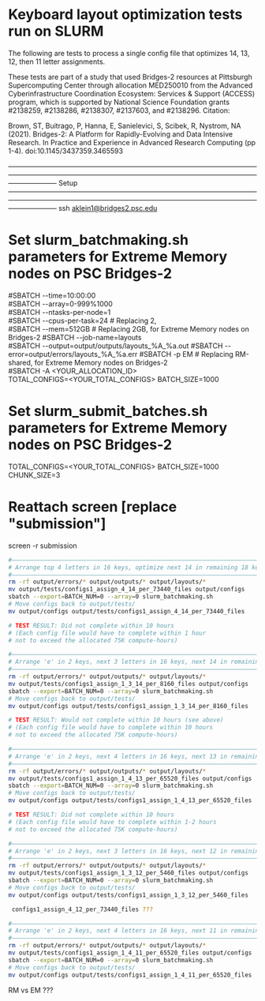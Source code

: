 # Keyboard layout optimization tests run on SLURM
The following are tests to process a single config file that 
optimizes 14, 13, 12, then 11 letter assignments.

These tests are part of a study that used Bridges-2 resources 
at Pittsburgh Supercomputing Center through allocation MED250010 
from the Advanced Cyberinfrastructure Coordination Ecosystem: 
Services & Support (ACCESS) program, which is supported by 
National Science Foundation grants #2138259, #2138286, #2138307, 
#2137603, and #2138296. Citation:

  Brown, ST, Buitrago, P, Hanna, E, Sanielevici, S, Scibek, R, 
  Nystrom, NA (2021). Bridges-2: A Platform for Rapidly-Evolving 
  and Data Intensive Research. In Practice and Experience in 
  Advanced Research Computing (pp 1-4). doi:10.1145/3437359.3465593

———————————————————————————————————————————————————————————————————————————————
Setup
———————————————————————————————————————————————————————————————————————————————
ssh aklein1@bridges2.psc.edu

# Set slurm_batchmaking.sh parameters for Extreme Memory nodes on PSC Bridges-2
#SBATCH --time=10:00:00       
#SBATCH --array=0-999%1000       
#SBATCH --ntasks-per-node=1   
#SBATCH --cpus-per-task=24    # Replacing 2,      
#SBATCH --mem=512GB           # Replacing 2GB, for Extreme Memory nodes on Bridges-2
#SBATCH --job-name=layouts     
#SBATCH --output=output/outputs/layouts_%A_%a.out
#SBATCH --error=output/errors/layouts_%A_%a.err
#SBATCH -p EM                 # Replacing RM-shared, for Extreme Memory nodes on Bridges-2   
#SBATCH -A <YOUR_ALLOCATION_ID>   
TOTAL_CONFIGS=<YOUR_TOTAL_CONFIGS> 
BATCH_SIZE=1000       

# Set slurm_submit_batches.sh parameters for Extreme Memory nodes on PSC Bridges-2
TOTAL_CONFIGS=<YOUR_TOTAL_CONFIGS>
BATCH_SIZE=1000                   
CHUNK_SIZE=3                        

# Reattach screen [replace "submission"]
screen -r submission

```bash
#———————————————————————————————————————————————————————————————————————————————
# Arrange top 4 letters in 16 keys, optimize next 14 in remaining 18 keys
#———————————————————————————————————————————————————————————————————————————————
rm -rf output/errors/* output/outputs/* output/layouts/*
mv output/tests/configs1_assign_4_14_per_73440_files output/configs
sbatch --export=BATCH_NUM=0 --array=0 slurm_batchmaking.sh
# Move configs back to output/tests/
mv output/configs output/tests/configs1_assign_4_14_per_73440_files

# TEST RESULT: Did not complete within 10 hours
# (Each config file would have to complete within 1 hour 
# not to exceed the allocated 75K compute-hours)

#———————————————————————————————————————————————————————————————————————————————
# Arrange 'e' in 2 keys, next 3 letters in 16 keys, next 14 in remaining 18 keys
#———————————————————————————————————————————————————————————————————————————————
rm -rf output/errors/* output/outputs/* output/layouts/*
mv output/tests/configs1_assign_1_3_14_per_8160_files output/configs
sbatch --export=BATCH_NUM=0 --array=0 slurm_batchmaking.sh
# Move configs back to output/tests/
mv output/configs output/tests/configs1_assign_1_3_14_per_8160_files

# TEST RESULT: Would not complete within 10 hours (see above)
# (Each config file would have to complete within 10 hours 
# not to exceed the allocated 75K compute-hours)

#———————————————————————————————————————————————————————————————————————————————
# Arrange 'e' in 2 keys, next 4 letters in 16 keys, next 13 in remaining 18 keys
#———————————————————————————————————————————————————————————————————————————————
rm -rf output/errors/* output/outputs/* output/layouts/*
mv output/tests/configs1_assign_1_4_13_per_65520_files output/configs
sbatch --export=BATCH_NUM=0 --array=0 slurm_batchmaking.sh
# Move configs back to output/tests/
mv output/configs output/tests/configs1_assign_1_4_13_per_65520_files

# TEST RESULT: Did not complete within 10 hours
# (Each config file would have to complete within 1-2 hours 
# not to exceed the allocated 75K compute-hours)

#———————————————————————————————————————————————————————————————————————————————
# Arrange 'e' in 2 keys, next 3 letters in 16 keys, next 12 in remaining 16 keys
#———————————————————————————————————————————————————————————————————————————————
rm -rf output/errors/* output/outputs/* output/layouts/*
mv output/tests/configs1_assign_1_3_12_per_5460_files output/configs
sbatch --export=BATCH_NUM=0 --array=0 slurm_batchmaking.sh
# Move configs back to output/tests/
mv output/configs output/tests/configs1_assign_1_3_12_per_5460_files

 configs1_assign_4_12_per_73440_files ???

#———————————————————————————————————————————————————————————————————————————————
# Arrange 'e' in 2 keys, next 4 letters in 16 keys, next 11 in remaining 16 keys
#———————————————————————————————————————————————————————————————————————————————
rm -rf output/errors/* output/outputs/* output/layouts/*
mv output/tests/configs1_assign_1_4_11_per_65520_files output/configs
sbatch --export=BATCH_NUM=0 --array=0 slurm_batchmaking.sh
# Move configs back to output/tests/
mv output/configs output/tests/configs1_assign_1_4_11_per_65520_files
```

 RM vs EM ???

